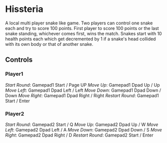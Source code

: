 # Hissteria

A local multi player snake like game. Two players can control one snake each and try to score 100 points.
First player to score 100 points or the last snake standing, whichever comes first, wins the match.
Snakes start with 10 health points each which get decremented by 1 if a snake's head collided with its own body or that of another snake.


## Controls
### Player1
*Start Round*:  Gamepad1 Start / Page UP
*Move Up*:  Gamepad1 Dpad Up / Up
*Move Left*:  Gamepad1 Dpad Left / Left
*Move Down*:  Gamepad1 Dpad Down / Down
*Move Right*:  Gamepad1 Dpad Right / Right
*Restart Round*: Gamepad1 Start / Enter

### Player2
*Start Round*:  Gamepad2 Start / Q
*Move Up*:  Gamepad2 Dpad Up / W
*Move Left*:  Gamepad2 Dpad Left / A
*Move Down*:  Gamepad2 Dpad Down / S
*Move Right*:  Gamepad2 Dpad Right / D
*Restart Round*: Gamepad2 Start / Enter
